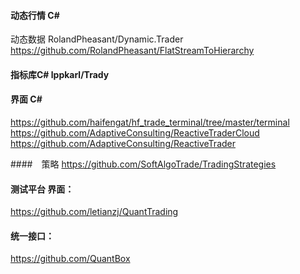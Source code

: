 #### 动态行情  C#
动态数据
RolandPheasant/Dynamic.Trader
https://github.com/RolandPheasant/FlatStreamToHierarchy
#### 指标库C#  lppkarl/Trady
#### 界面 C#
https://github.com/haifengat/hf_trade_terminal/tree/master/terminal
https://github.com/AdaptiveConsulting/ReactiveTraderCloud
https://github.com/AdaptiveConsulting/ReactiveTrader

####　策略
https://github.com/SoftAlgoTrade/TradingStrategies
#### 测试平台 界面：
https://github.com/letianzj/QuantTrading
#### 统一接口：
https://github.com/QuantBox

